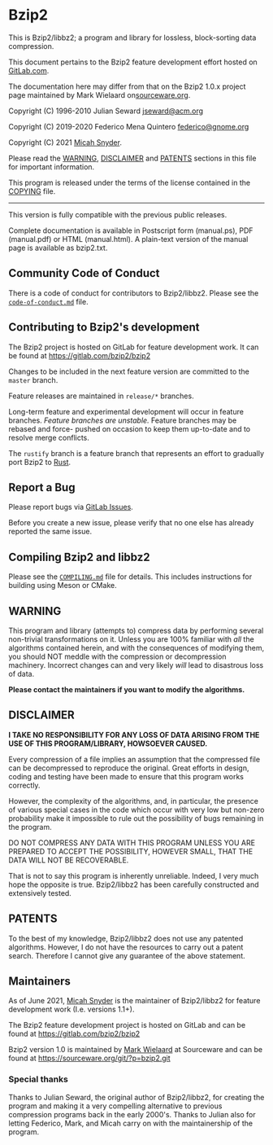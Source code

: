 Bzip2
=====

This is Bzip2/libbz2; a program and library for lossless, block-sorting data
compression.

This document pertains to the Bzip2 feature development effort hosted on
[GitLab.com](https://gitlab.com/bzip2/bzip2).

The documentation here may differ from that on the Bzip2 1.0.x project page
maintained by Mark Wielaard on[sourceware.org](https://sourceware.org/bzip2/).

Copyright (C) 1996-2010 Julian Seward <jseward@acm.org>

Copyright (C) 2019-2020 Federico Mena Quintero <federico@gnome.org>

Copyright (C) 2021 [Micah Snyder](https://gitlab.com/micahsnyder).

Please read the [WARNING](#warning), [DISCLAIMER](#disclaimer) and
[PATENTS](#patents) sections in this file for important information.

This program is released under the terms of the license contained in the
[COPYING](COPYING) file.

------------------------------------------------------------------

This version is fully compatible with the previous public releases.

Complete documentation is available in Postscript form (manual.ps),
PDF (manual.pdf) or HTML (manual.html).  A plain-text version of the
manual page is available as bzip2.txt.

## Community Code of Conduct

There is a code of conduct for contributors to Bzip2/libbz2.
Please see the [`code-of-conduct.md`](code-of-conduct.md) file.

## Contributing to Bzip2's development

The Bzip2 project is hosted on GitLab for feature development work.
It can be found at https://gitlab.com/bzip2/bzip2

Changes to be included in the next feature version are committed to the
`master` branch.

Feature releases are maintained in `release/*` branches.

Long-term feature and experimental development will occur in feature branches.
*Feature branches are unstable.* Feature branches may be rebased and force-
pushed on occasion to keep them up-to-date and to resolve merge conflicts.

The `rustify` branch is a feature branch that represents an effort to
gradually port Bzip2 to [Rust](https://www.rust-lang.org).

## Report a Bug

Please report bugs via [GitLab Issues](https://gitlab.com/bzip2/bzip2/issues).

Before you create a new issue, please verify that no one else has already
reported the same issue.

## Compiling Bzip2 and libbz2

Please see the [`COMPILING.md`](COMPILING.md) file for details.
This includes instructions for building using Meson or CMake.

## WARNING

This program and library (attempts to) compress data by performing several
non-trivial transformations on it. Unless you are 100% familiar with *all* the
algorithms contained herein, and with the consequences of modifying them, you
should NOT meddle with the compression or decompression machinery.
Incorrect changes can and very likely *will* lead to disastrous loss of data.

**Please contact the maintainers if you want to modify the algorithms.**

## DISCLAIMER

**I TAKE NO RESPONSIBILITY FOR ANY LOSS OF DATA ARISING FROM THE USE OF THIS
PROGRAM/LIBRARY, HOWSOEVER CAUSED.**

Every compression of a file implies an assumption that the compressed file can
be decompressed to reproduce the original. Great efforts in design, coding and
testing have been made to ensure that this program works correctly.

However, the complexity of the algorithms, and, in particular, the presence of
various special cases in the code which occur with very low but non-zero
probability make it impossible to rule out the possibility of bugs remaining in
the program.

DO NOT COMPRESS ANY DATA WITH THIS PROGRAM UNLESS YOU ARE PREPARED TO ACCEPT
THE POSSIBILITY, HOWEVER SMALL, THAT THE DATA WILL NOT BE RECOVERABLE.

That is not to say this program is inherently unreliable.
Indeed, I very much hope the opposite is true.
Bzip2/libbz2 has been carefully constructed and extensively tested.

## PATENTS

To the best of my knowledge, Bzip2/libbz2 does not use any patented algorithms.
However, I do not have the resources to carry out a patent search.
Therefore I cannot give any guarantee of the above statement.

## Maintainers

As of June 2021, [Micah Snyder](https://gitlab.com/micahsnyder) is the
maintainer of Bzip2/libbz2 for feature development work (I.e. versions 1.1+).

The Bzip2 feature development project is hosted on GitLab and can be found at
https://gitlab.com/bzip2/bzip2

Bzip2 version 1.0 is maintained by [Mark Wielaard](https://www.klomp.org/mark/)
at Sourceware and can be found at https://sourceware.org/git/?p=bzip2.git

### Special thanks

Thanks to Julian Seward, the original author of Bzip2/libbz2, for creating the
program and making it a very compelling alternative to previous compression
programs back in the early 2000's. Thanks to Julian also for letting Federico,
Mark, and Micah carry on with the maintainership of the program.
